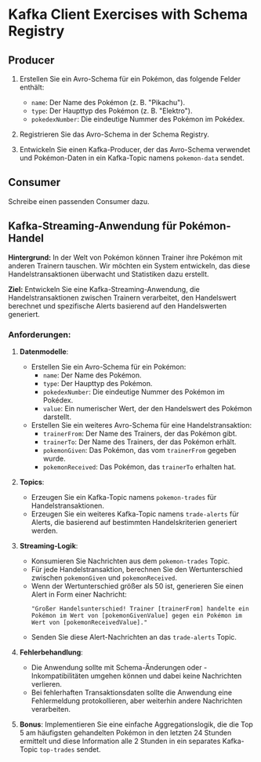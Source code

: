 # Kafka Client Exercises with Schema Registry

## Producer
1. Erstellen Sie ein Avro-Schema für ein Pokémon, das folgende Felder enthält:
    - `name`: Der Name des Pokémon (z. B. "Pikachu").
    - `type`: Der Haupttyp des Pokémon (z. B. "Elektro").
    - `pokedexNumber`: Die eindeutige Nummer des Pokémon im Pokédex.

2. Registrieren Sie das Avro-Schema in der Schema Registry.

3. Entwickeln Sie einen Kafka-Producer, der das Avro-Schema verwendet und Pokémon-Daten in ein Kafka-Topic namens `pokemon-data` sendet.

## Consumer
Schreibe einen passenden Consumer dazu.

## Kafka-Streaming-Anwendung für Pokémon-Handel

**Hintergrund:**
In der Welt von Pokémon können Trainer ihre Pokémon mit anderen Trainern tauschen. Wir möchten ein System entwickeln, das diese Handelstransaktionen überwacht und Statistiken dazu erstellt.

**Ziel:**
Entwickeln Sie eine Kafka-Streaming-Anwendung, die Handelstransaktionen zwischen Trainern verarbeitet, den Handelswert berechnet und spezifische Alerts basierend auf den Handelswerten generiert.

### Anforderungen:

1. **Datenmodelle**:
    - Erstellen Sie ein Avro-Schema für ein Pokémon:
        - `name`: Der Name des Pokémon.
        - `type`: Der Haupttyp des Pokémon.
        - `pokedexNumber`: Die eindeutige Nummer des Pokémon im Pokédex.
        - `value`: Ein numerischer Wert, der den Handelswert des Pokémon darstellt.
    - Erstellen Sie ein weiteres Avro-Schema für eine Handelstransaktion:
        - `trainerFrom`: Der Name des Trainers, der das Pokémon gibt.
        - `trainerTo`: Der Name des Trainers, der das Pokémon erhält.
        - `pokemonGiven`: Das Pokémon, das vom `trainerFrom` gegeben wurde.
        - `pokemonReceived`: Das Pokémon, das `trainerTo` erhalten hat.

2. **Topics**:
    - Erzeugen Sie ein Kafka-Topic namens `pokemon-trades` für Handelstransaktionen.
    - Erzeugen Sie ein weiteres Kafka-Topic namens `trade-alerts` für Alerts, die basierend auf bestimmten Handelskriterien generiert werden.

3. **Streaming-Logik**:
    - Konsumieren Sie Nachrichten aus dem `pokemon-trades` Topic.
    - Für jede Handelstransaktion, berechnen Sie den Wertunterschied zwischen `pokemonGiven` und `pokemonReceived`.
    - Wenn der Wertunterschied größer als 50 ist, generieren Sie einen Alert in Form einer Nachricht:
      ```
      "Großer Handelsunterschied! Trainer [trainerFrom] handelte ein Pokémon im Wert von [pokemonGivenValue] gegen ein Pokémon im Wert von [pokemonReceivedValue]."
      ```
    - Senden Sie diese Alert-Nachrichten an das `trade-alerts` Topic.

4. **Fehlerbehandlung**:
    - Die Anwendung sollte mit Schema-Änderungen oder -Inkompatibilitäten umgehen können und dabei keine Nachrichten verlieren.
    - Bei fehlerhaften Transaktionsdaten sollte die Anwendung eine Fehlermeldung protokollieren, aber weiterhin andere Nachrichten verarbeiten.

5. **Bonus**: Implementieren Sie eine einfache Aggregationslogik, die die Top 5 am häufigsten gehandelten Pokémon in den letzten 24 Stunden ermittelt und diese Information alle 2 Stunden in ein separates Kafka-Topic `top-trades` sendet.